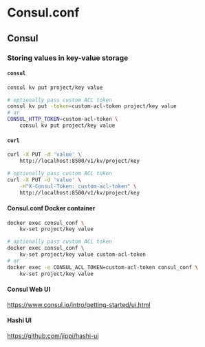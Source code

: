 # Consul.conf

## Consul

### Storing values in key-value storage

#### `consul`

```bash
consul kv put project/key value

# optionally pass custom ACL token
consul kv put -token=custom-acl-token project/key value
# or
CONSUL_HTTP_TOKEN=custom-acl-token \
    consul kv put project/key value
```

#### `curl`

```bash
curl -X PUT -d 'value' \
    http://localhost:8500/v1/kv/project/key

# optionally pass custom ACL token
curl -X PUT -d 'value' \
    -H"X-Consul-Token: custom-acl-token" \
    http://localhost:8500/v1/kv/project/key
```

#### Consul.conf Docker container

```bash
docker exec consul_conf \
    kv-set project/key value

# optionally pass custom ACL token
docker exec consul_conf \
    kv-set project/key value custom-acl-token
# or
docker exec -e CONSUL_ACL_TOKEN=custom-acl-token consul_conf \
    kv-set project/key value
```

#### Consul Web UI

https://www.consul.io/intro/getting-started/ui.html

#### Hashi UI

https://github.com/jippi/hashi-ui